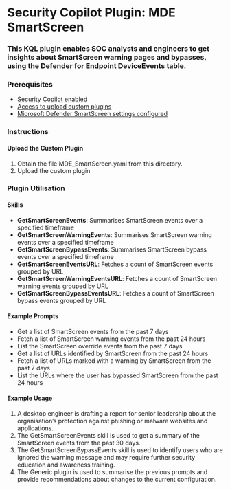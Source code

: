 # Security Copilot Plugin: MDE SmartScreen

### **This KQL plugin enables SOC analysts and engineers to get insights about SmartScreen warning pages and bypasses, using the Defender for Endpoint DeviceEvents table.**

### Prerequisites

-   [Security Copilot enabled](https://learn.microsoft.com/en-us/security-copilot/get-started-security-copilot#onboarding-to-microsoft-security-copilot)
-   [Access to upload custom plugins](https://learn.microsoft.com/en-us/security-copilot/manage-plugins?tabs=securitycopilotplugin#managing-custom-plugins)
-   [Microsoft Defender SmartScreen settings configured](https://learn.microsoft.com/en-us/windows/security/operating-system-security/virus-and-threat-protection/microsoft-defender-smartscreen/available-settings)

### Instructions

#### Upload the Custom Plugin

1.  Obtain the file MDE_SmartScreen.yaml from this directory.
2.  Upload the custom plugin

### Plugin Utilisation

#### Skills

- **GetSmartScreenEvents**: Summarises SmartScreen events over a specified timeframe
- **GetSmartScreenWarningEvents**: Summarises SmartScreen warning events over a specified timeframe
- **GetSmartScreenBypassEvents**: Summarises SmartScreen bypass events over a specified timeframe
- **GetSmartScreenEventsURL**: Fetches a count of SmartScreen events grouped by URL
- **GetSmartScreenWarningEventsURL**: Fetches a count of SmartScreen warning events grouped by URL
- **GetSmartScreenBypassEventsURL**: Fetches a count of SmartScreen bypass events grouped by URL

#### Example Prompts

- Get a list of SmartScreen events from the past 7 days
- Fetch a list of SmartScreen warning events from the past 24 hours
- List the SmartScreen override events from the past 7 days
- Get a list of URLs identified by SmartScreen from the past 24 hours
- Fetch a list of URLs marked with a warning by SmartScreen from the past 7 days
- List the URLs where the user has bypassed SmartScreen from the past 24 hours

#### Example Usage

1. A desktop engineer is drafting a report for senior leadership about the organisation’s protection against phishing or malware websites and applications.
2. The GetSmartScreenEvents skill is used to get a summary of the SmartScreen events from the past 30 days.
3. The GetSmartScreenBypassEvents skill is used to identify users who are ignored the warning message and may require further security education and awareness training. 
4. The Generic plugin is used to summarise the previous prompts and provide recommendations about changes to the current configuration. 
